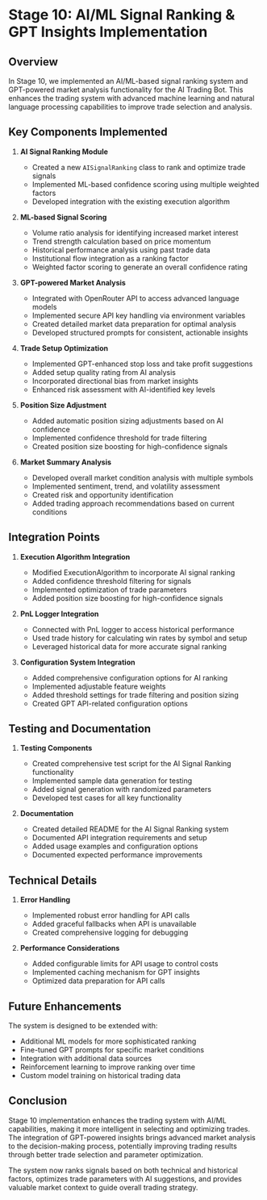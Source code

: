 # Stage 10: AI/ML Signal Ranking & GPT Insights Implementation

## Overview

In Stage 10, we implemented an AI/ML-based signal ranking system and GPT-powered market analysis functionality for the AI Trading Bot. This enhances the trading system with advanced machine learning and natural language processing capabilities to improve trade selection and analysis.

## Key Components Implemented

1. **AI Signal Ranking Module**
   - Created a new `AISignalRanking` class to rank and optimize trade signals
   - Implemented ML-based confidence scoring using multiple weighted factors
   - Developed integration with the existing execution algorithm

2. **ML-based Signal Scoring**
   - Volume ratio analysis for identifying increased market interest
   - Trend strength calculation based on price momentum
   - Historical performance analysis using past trade data
   - Institutional flow integration as a ranking factor
   - Weighted factor scoring to generate an overall confidence rating

3. **GPT-powered Market Analysis**
   - Integrated with OpenRouter API to access advanced language models
   - Implemented secure API key handling via environment variables
   - Created detailed market data preparation for optimal analysis
   - Developed structured prompts for consistent, actionable insights

4. **Trade Setup Optimization**
   - Implemented GPT-enhanced stop loss and take profit suggestions
   - Added setup quality rating from AI analysis
   - Incorporated directional bias from market insights
   - Enhanced risk assessment with AI-identified key levels

5. **Position Size Adjustment**
   - Added automatic position sizing adjustments based on AI confidence
   - Implemented confidence threshold for trade filtering
   - Created position size boosting for high-confidence signals

6. **Market Summary Analysis**
   - Developed overall market condition analysis with multiple symbols
   - Implemented sentiment, trend, and volatility assessment
   - Created risk and opportunity identification
   - Added trading approach recommendations based on current conditions

## Integration Points

1. **Execution Algorithm Integration**
   - Modified ExecutionAlgorithm to incorporate AI signal ranking
   - Added confidence threshold filtering for signals
   - Implemented optimization of trade parameters
   - Added position size boosting for high-confidence signals

2. **PnL Logger Integration**
   - Connected with PnL logger to access historical performance
   - Used trade history for calculating win rates by symbol and setup
   - Leveraged historical data for more accurate signal ranking

3. **Configuration System Integration**
   - Added comprehensive configuration options for AI ranking
   - Implemented adjustable feature weights
   - Added threshold settings for trade filtering and position sizing
   - Created GPT API-related configuration options

## Testing and Documentation

1. **Testing Components**
   - Created comprehensive test script for the AI Signal Ranking functionality
   - Implemented sample data generation for testing
   - Added signal generation with randomized parameters
   - Developed test cases for all key functionality

2. **Documentation**
   - Created detailed README for the AI Signal Ranking system
   - Documented API integration requirements and setup
   - Added usage examples and configuration options
   - Documented expected performance improvements

## Technical Details

1. **Error Handling**
   - Implemented robust error handling for API calls
   - Added graceful fallbacks when API is unavailable
   - Created comprehensive logging for debugging

2. **Performance Considerations**
   - Added configurable limits for API usage to control costs
   - Implemented caching mechanism for GPT insights
   - Optimized data preparation for API calls

## Future Enhancements

The system is designed to be extended with:
- Additional ML models for more sophisticated ranking
- Fine-tuned GPT prompts for specific market conditions
- Integration with additional data sources
- Reinforcement learning to improve ranking over time
- Custom model training on historical trading data

## Conclusion

Stage 10 implementation enhances the trading system with AI/ML capabilities, making it more intelligent in selecting and optimizing trades. The integration of GPT-powered insights brings advanced market analysis to the decision-making process, potentially improving trading results through better trade selection and parameter optimization.

The system now ranks signals based on both technical and historical factors, optimizes trade parameters with AI suggestions, and provides valuable market context to guide overall trading strategy. 